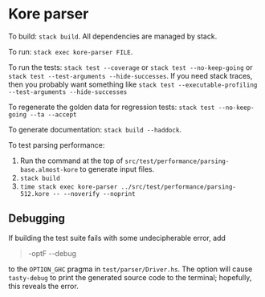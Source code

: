 # Kore parser

To build: `stack build`.
All dependencies are managed by stack.

To run: `stack exec kore-parser FILE`.

To run the tests:
`stack test --coverage`
or
`stack test --no-keep-going`
or
`stack test --test-arguments --hide-successes`.
If you need stack traces, then you probably want something like
`stack test --executable-profiling --test-arguments --hide-successes`

To regenerate the golden data for regression tests:
`stack test --no-keep-going --ta --accept`

To generate documentation: `stack build --haddock`.

To test parsing performance:

1. Run the command at the top of `src/test/performance/parsing-base.almost-kore`
   to generate input files.
1. `stack build`
1. `time stack exec kore-parser ../src/test/performance/parsing-512.kore -- --noverify --noprint`

## Debugging

If building the test suite fails with some undecipherable error, add

> -optF --debug

to the `OPTION_GHC` pragma in `test/parser/Driver.hs`. The option will cause
`tasty-debug` to print the generated source code to the terminal; hopefully,
this reveals the error.

